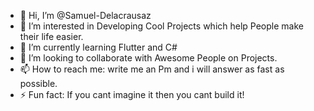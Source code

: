 - 👋 Hi, I’m @Samuel-Delacrausaz
- 👀 I’m interested in Developing Cool Projects which help People make their life easier.
- 🌱 I’m currently learning  Flutter and C#
- 💞️ I’m looking to collaborate with Awesome People on Projects.
- 📫 How to reach me: write me an Pm and i will answer as fast as possible.
- ⚡ Fun fact: If you cant imagine it then you cant build it!

<!---
Samuel-Delacrausaz93/Samuel-Delacrausaz93 is a ✨ special ✨ repository because its `README.md` (this file) appears on your GitHub profile.
You can click the Preview link to take a look at your changes.
--->
